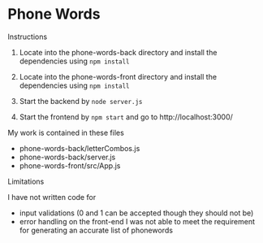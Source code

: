 
# Phone Words

Instructions

1. Locate into the phone-words-back directory and install the dependencies using `npm install`

2. Locate into the phone-words-front directory and install the dependencies using `npm install`

3. Start the backend by `node server.js`

4. Start the frontend by `npm start` and go to http://localhost:3000/

My work is contained in these files
- phone-words-back/letterCombos.js
- phone-words-back/server.js
- phone-words-front/src/App.js

Limitations

I have not written code for
- input validations (0 and 1 can be accepted though they should not be)
- error handling on the front-end 
I was not able to meet the requirement for generating an accurate list of phonewords

